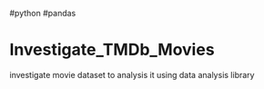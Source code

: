 #python #pandas
# Investigate_TMDb_Movies
investigate movie dataset to analysis it using data analysis library
